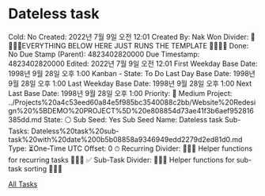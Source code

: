 # Dateless task

Cold: No
Created: 2022년 7월 9일 오전 12:01
Created By: Nak Won
Divider: 🛑🛑🛑🛑EVERYTHING BELOW HERE JUST RUNS THE TEMPLATE 🛑🛑🛑🛑
Done: No
Due Stamp (Parent): 4823402820000
Due Timestamp: 4823402820000
Edited: 2022년 7월 9일 오전 12:01
First Weekday Base Date: 1998년 9월 28일 오후 1:00
Kanban - State: To Do
Last Day Base Date: 1998년 9월 28일 오후 1:00
Last Weekday Base Date: 1998년 9월 28일 오후 1:00
Next Last Base Date: 1998년 9월 28일 오후 1:00
Priority: 🧀 Medium
Project: ../Projects%20a4c53eed60a84e5f985bc3540088c2bb/Website%20Redesign%20%5BDEMO%20PROJECT%5D%20e808854d73ae41f3b6aef952816385dd.md
State: ⚪️
Sub Seed: Yes
Sub Seed Name: Dateless task
Sub-Tasks: Dateless%20task%20sub-task%20with%20date%200b5b08858a9346949edd2279d2ed81d0.md
Type: ⏳One-Time
UTC Offset: 0
⏱ Recurring Divider: 🛑🛑🛑 Helper functions for recurring tasks 🛑🛑🛑
✅ Sub-Task Divider: 🛑🛑🛑 Helper functions for sub-task sorting 🛑🛑🛑

[All Tasks](Dateless%20task%205833397c7833401f82d9d3bc70c4386a/All%20Tasks%20d7ffba34f32e4b8a827e2b0e839886db.csv)